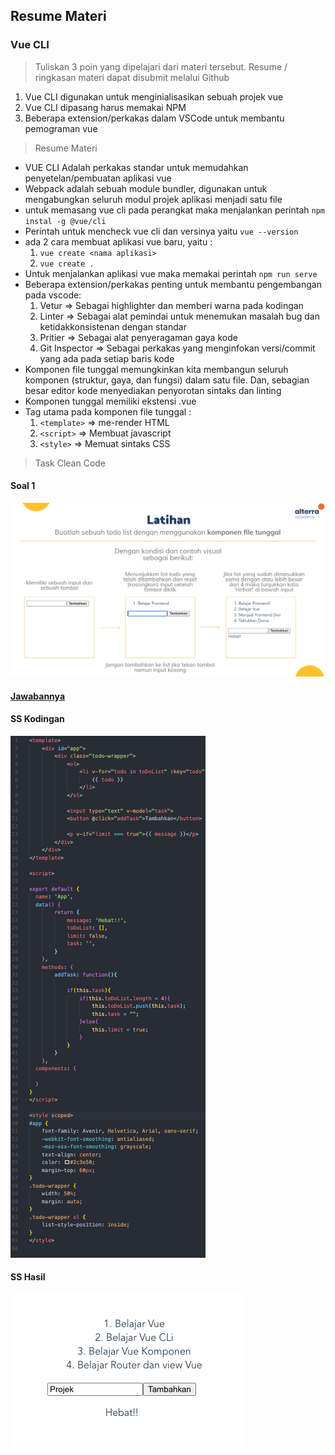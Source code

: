 ## Resume Materi 
### Vue CLI

> Tuliskan 3 poin yang dipelajari dari materi tersebut. Resume / ringkasan materi dapat disubmit melalui Github
1. Vue CLI digunakan untuk menginialisasikan sebuah projek vue
2. Vue CLI dipasang harus memakai NPM
3. Beberapa extension/perkakas dalam VSCode untuk membantu pemograman vue

> Resume Materi
-   VUE CLI Adalah perkakas standar untuk memudahkan penyetelan/pembuatan aplikasi vue
-   Webpack adalah sebuah module bundler, digunakan untuk mengabungkan seluruh modul projek aplikasi menjadi satu file
-   untuk memasang vue cli pada perangkat maka menjalankan perintah `npm instal -g @vue/cli`
-   Perintah untuk mencheck vue cli dan versinya yaitu `vue --version`
-   ada 2 cara membuat aplikasi vue baru, yaitu :
    1.  `vue create <nama aplikasi>`
    2.  `vue create .`
-   Untuk menjalankan aplikasi vue maka memakai perintah `npm run serve`
-   Beberapa extension/perkakas penting untuk membantu pengembangan pada vscode:
    1.  Vetur => Sebagai highlighter dan memberi warna pada kodingan
    2.  Linter => Sebagai alat pemindai untuk menemukan masalah bug dan ketidakkonsistenan dengan standar
    3.  Pritier => Sebagai alat penyeragaman gaya kode
    4.  Git Inspector => Sebagai perkakas yang menginfokan versi/commit yang ada pada setiap baris kode
-   Komponen file tunggal memungkinkan kita membangun seluruh komponen (struktur, gaya, dan fungsi) dalam satu file. Dan, sebagian besar editor kode menyediakan penyorotan sintaks dan linting
-   Komponen tunggal memiliki ekstensi .vue
-   Tag utama pada komponen file tunggal :
    1.  `<template>` => me-render HTML
    2.  `<script>` => Membuat javascript
    3.  `<style>` => Memuat sintaks CSS

> Task Clean Code
#### Soal 1
![Soal](./Screenshots/Soal.png)

#### [Jawabannya](../vue-alterra/src/App.vue)

#### SS Kodingan
![Soal](./Screenshots/Code.png)

#### SS Hasil
![Soal](./Screenshots/Result.png)
